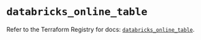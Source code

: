 # `databricks_online_table`

Refer to the Terraform Registry for docs: [`databricks_online_table`](https://registry.terraform.io/providers/databricks/databricks/1.48.0/docs/resources/online_table).
